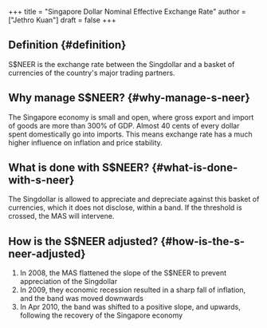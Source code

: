 +++
title = "Singapore Dollar Nominal Effective Exchange Rate"
author = ["Jethro Kuan"]
draft = false
+++

## Definition {#definition}

S\$NEER is the exchange rate between the Singdollar and a basket of currencies of
the country's major trading partners.

## Why manage S\$NEER? {#why-manage-s-neer}

The Singapore economy is small and open, where gross export and import of goods
are more than 300% of GDP. Almost 40 cents of every dollar spent domestically go
into imports. This means exchange rate has a much higher influence on inflation
and price stability.

## What is done with S\$NEER? {#what-is-done-with-s-neer}

The Singdollar is allowed to appreciate and depreciate against this basket of
currencies, which it does not disclose, within a band. If the threshold is
crossed, the MAS will intervene.

## How is the S\$NEER adjusted? {#how-is-the-s-neer-adjusted}

1.  In 2008, the MAS flattened the slope of the S\$NEER to prevent appreciation of the Singdollar
2.  In 2009, they economic recession resulted in a sharp fall of inflation, and
    the band was moved downwards
3.  In Apr 2010, the band was shifted to a positive slope, and upwards, following
    the recovery of the Singapore economy
